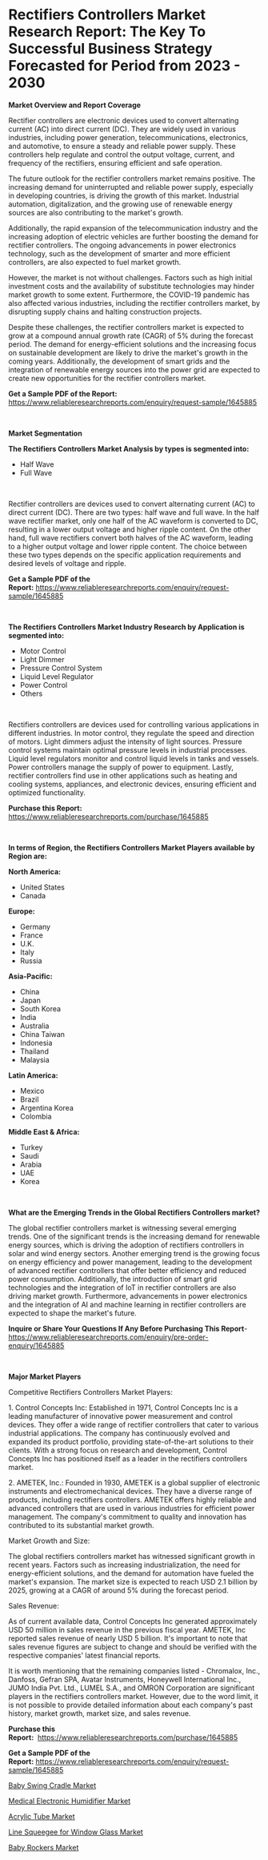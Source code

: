 <p><h1>Rectifiers Controllers Market Research Report: The Key To Successful Business Strategy Forecasted for Period from 2023 - 2030</h1></p><p><strong>Market Overview and Report Coverage</strong></p>
<p><p>Rectifier controllers are electronic devices used to convert alternating current (AC) into direct current (DC). They are widely used in various industries, including power generation, telecommunications, electronics, and automotive, to ensure a steady and reliable power supply. These controllers help regulate and control the output voltage, current, and frequency of the rectifiers, ensuring efficient and safe operation.</p><p>The future outlook for the rectifier controllers market remains positive. The increasing demand for uninterrupted and reliable power supply, especially in developing countries, is driving the growth of this market. Industrial automation, digitalization, and the growing use of renewable energy sources are also contributing to the market's growth.</p><p>Additionally, the rapid expansion of the telecommunication industry and the increasing adoption of electric vehicles are further boosting the demand for rectifier controllers. The ongoing advancements in power electronics technology, such as the development of smarter and more efficient controllers, are also expected to fuel market growth.</p><p>However, the market is not without challenges. Factors such as high initial investment costs and the availability of substitute technologies may hinder market growth to some extent. Furthermore, the COVID-19 pandemic has also affected various industries, including the rectifier controllers market, by disrupting supply chains and halting construction projects.</p><p>Despite these challenges, the rectifier controllers market is expected to grow at a compound annual growth rate (CAGR) of 5% during the forecast period. The demand for energy-efficient solutions and the increasing focus on sustainable development are likely to drive the market's growth in the coming years. Additionally, the development of smart grids and the integration of renewable energy sources into the power grid are expected to create new opportunities for the rectifier controllers market.</p></p>
<p><strong>Get a Sample PDF of the Report:</strong> <a href="https://www.reliableresearchreports.com/enquiry/request-sample/1645885">https://www.reliableresearchreports.com/enquiry/request-sample/1645885</a></p>
<p>&nbsp;</p>
<p><strong>Market Segmentation</strong></p>
<p><strong>The Rectifiers Controllers Market Analysis by types is segmented into:</strong></p>
<p><ul><li>Half Wave</li><li>Full Wave</li></ul></p>
<p>&nbsp;</p>
<p><p>Rectifier controllers are devices used to convert alternating current (AC) to direct current (DC). There are two types: half wave and full wave. In the half wave rectifier market, only one half of the AC waveform is converted to DC, resulting in a lower output voltage and higher ripple content. On the other hand, full wave rectifiers convert both halves of the AC waveform, leading to a higher output voltage and lower ripple content. The choice between these two types depends on the specific application requirements and desired levels of voltage and ripple.</p></p>
<p><strong>Get a Sample PDF of the Report:</strong>&nbsp;<a href="https://www.reliableresearchreports.com/enquiry/request-sample/1645885">https://www.reliableresearchreports.com/enquiry/request-sample/1645885</a></p>
<p>&nbsp;</p>
<p><strong>The Rectifiers Controllers Market Industry Research by Application is segmented into:</strong></p>
<p><ul><li>Motor Control</li><li>Light Dimmer</li><li>Pressure Control System</li><li>Liquid Level Regulator</li><li>Power Control</li><li>Others</li></ul></p>
<p>&nbsp;</p>
<p><p>Rectifiers controllers are devices used for controlling various applications in different industries. In motor control, they regulate the speed and direction of motors. Light dimmers adjust the intensity of light sources. Pressure control systems maintain optimal pressure levels in industrial processes. Liquid level regulators monitor and control liquid levels in tanks and vessels. Power controllers manage the supply of power to equipment. Lastly, rectifier controllers find use in other applications such as heating and cooling systems, appliances, and electronic devices, ensuring efficient and optimized functionality.</p></p>
<p><strong>Purchase this Report:</strong>&nbsp; <a href="https://www.reliableresearchreports.com/purchase/1645885">https://www.reliableresearchreports.com/purchase/1645885</a></p>
<p>&nbsp;</p>
<p><strong>In terms of Region, the Rectifiers Controllers Market Players available by Region are:</strong></p>
<p>
    <p> <strong> North America: </strong>
        <ul>
            <li>United States</li>
            <li>Canada</li>
        </ul>
        </p> 
    <p> <strong> Europe: </strong>
        <ul>
            <li>Germany</li>
            <li>France</li>
            <li>U.K.</li>
            <li>Italy</li>
            <li>Russia</li>
        </ul>
        </p> 
    <p> <strong> Asia-Pacific: </strong>
        <ul>
            <li>China</li>
            <li>Japan</li>
            <li>South Korea</li>
            <li>India</li>
            <li>Australia</li>
            <li>China Taiwan</li>
            <li>Indonesia</li>
            <li>Thailand</li>
            <li>Malaysia</li>
        </ul>
        </p> 
    <p> <strong> Latin America: </strong>
        <ul>
            <li>Mexico</li>
            <li>Brazil</li>
            <li>Argentina Korea</li>
            <li>Colombia</li>
        </ul>
        </p> 
    <p> <strong> Middle East & Africa: </strong>
        <ul>
            <li>Turkey</li>
            <li>Saudi</li>
            <li>Arabia</li>
            <li>UAE</li>
            <li>Korea</li>
        </ul>
    </p>
    </p>
<p>&nbsp;</p>
<p><strong>What are the Emerging Trends in the Global Rectifiers Controllers market?</strong></p>
<p><p>The global rectifier controllers market is witnessing several emerging trends. One of the significant trends is the increasing demand for renewable energy sources, which is driving the adoption of rectifiers controllers in solar and wind energy sectors. Another emerging trend is the growing focus on energy efficiency and power management, leading to the development of advanced rectifier controllers that offer better efficiency and reduced power consumption. Additionally, the introduction of smart grid technologies and the integration of IoT in rectifier controllers are also driving market growth. Furthermore, advancements in power electronics and the integration of AI and machine learning in rectifier controllers are expected to shape the market's future.</p></p>
<p><strong>Inquire or Share Your Questions If Any Before Purchasing This Report</strong>- <a href="https://www.reliableresearchreports.com/enquiry/pre-order-enquiry/1645885">https://www.reliableresearchreports.com/enquiry/pre-order-enquiry/1645885</a></p>
<p>&nbsp;</p>
<p><strong>Major Market Players</strong></p>
<p><p>Competitive Rectifiers Controllers Market Players:</p><p>1. Control Concepts Inc: Established in 1971, Control Concepts Inc is a leading manufacturer of innovative power measurement and control devices. They offer a wide range of rectifier controllers that cater to various industrial applications. The company has continuously evolved and expanded its product portfolio, providing state-of-the-art solutions to their clients. With a strong focus on research and development, Control Concepts Inc has positioned itself as a leader in the rectifiers controllers market.</p><p>2. AMETEK, Inc.: Founded in 1930, AMETEK is a global supplier of electronic instruments and electromechanical devices. They have a diverse range of products, including rectifiers controllers. AMETEK offers highly reliable and advanced controllers that are used in various industries for efficient power management. The company's commitment to quality and innovation has contributed to its substantial market growth.</p><p>Market Growth and Size:</p><p>The global rectifiers controllers market has witnessed significant growth in recent years. Factors such as increasing industrialization, the need for energy-efficient solutions, and the demand for automation have fueled the market's expansion. The market size is expected to reach USD 2.1 billion by 2025, growing at a CAGR of around 5% during the forecast period.</p><p>Sales Revenue:</p><p>As of current available data, Control Concepts Inc generated approximately USD 50 million in sales revenue in the previous fiscal year. AMETEK, Inc reported sales revenue of nearly USD 5 billion. It's important to note that sales revenue figures are subject to change and should be verified with the respective companies' latest financial reports.</p><p>It is worth mentioning that the remaining companies listed - Chromalox, Inc., Danfoss, Gefran SPA, Avatar Instruments, Honeywell International Inc., JUMO India Pvt. Ltd., LUMEL S.A., and OMRON Corporation are significant players in the rectifiers controllers market. However, due to the word limit, it is not possible to provide detailed information about each company's past history, market growth, market size, and sales revenue.</p></p>
<p><strong>Purchase this Report:</strong>&nbsp;&nbsp;<a href="https://www.reliableresearchreports.com/purchase/1645885">https://www.reliableresearchreports.com/purchase/1645885</a></p>
<p></p>
<p><strong>Get a Sample PDF of the Report:</strong>&nbsp;<a href="https://www.reliableresearchreports.com/enquiry/request-sample/1645885">https://www.reliableresearchreports.com/enquiry/request-sample/1645885</a></p>
<p><p><a href="https://www.linkedin.com/pulse/decoding-baby-swing-cradle-market-deep-dive-latest-trends-kuoef/">Baby Swing Cradle Market</a></p><p><a href="https://medium.com/@justicelang2023/medical-electronic-humidifier-market-insights-into-market-cagr-market-trends-and-growth-accd9abba6ba">Medical Electronic Humidifier Market</a></p><p><a href="https://medium.com/@s40138378/acrylic-tube-market-size-cagr-trends-2024-2030-eda6470dae7f">Acrylic Tube Market</a></p><p><a href="https://www.linkedin.com/pulse/line-squeegee-window-glass-market-size-growth-forecast-djatf/">Line Squeegee for Window Glass Market</a></p><p><a href="https://www.linkedin.com/pulse/baby-rockers-market-size-2023-2030-global-industrial-analysis-61qaf/">Baby Rockers Market</a></p></p>